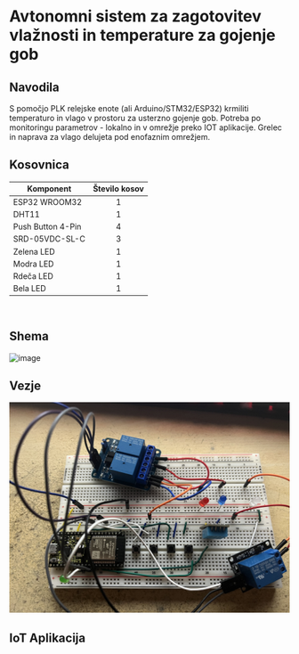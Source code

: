 # Avtonomni sistem za zagotovitev vlažnosti in temperature za gojenje gob
## Navodila
S pomočjo PLK relejske enote (ali Arduino/STM32/ESP32) krmiliti temperaturo in vlago v prostoru za usterzno gojenje gob. Potreba po monitoringu parametrov - lokalno in v omrežje preko IOT aplikacije. Grelec in naprava za vlago delujeta pod enofaznim omrežjem.
<br />

## Kosovnica
|Komponent        |Število kosov|
|-----------------|:-----------:|
|ESP32 WROOM32    |1            |
|DHT11            |1            |
|Push Button 4-Pin|4            |
|SRD-05VDC-SL-C   |3            |
|Zelena LED       |1            |
|Modra LED        |1            |
|Rdeča LED        |1            |
|Bela LED         |1            |
<br />

## Shema
![image](https://github.com/Snicl/Maturitetna_naloga/assets/123487347/d31b4c0c-3d3a-4f05-a889-2979f3a58f6c)
<br />

## Vezje
![image](https://github.com/Snicl/Maturitetna_naloga/blob/main/Media/Vezje.jpg?raw=true)
<br />

## IoT Aplikacija 


